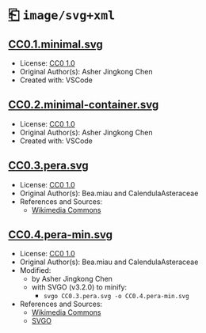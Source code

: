 # [⎗](../../../../README.md) `image/svg+xml`

## [CC0.1.minimal.svg](../files/CC0.1.minimal.svg)

- License: [CC0 1.0](./LICENSE.1.txt)
- Original Author(s): Asher Jingkong Chen
- Created with: VSCode

## [CC0.2.minimal-container.svg](../files/CC0.2.minimal-container.svg)

- License: [CC0 1.0](./LICENSE.1.txt)
- Original Author(s): Asher Jingkong Chen
- Created with: VSCode

## [CC0.3.pera.svg](../files/CC0.3.pera.svg)

- License: [CC0 1.0](./LICENSE.2.txt)
- Original Author(s): Bea.miau and CalendulaAsteraceae
- References and Sources:
  - [Wikimedia Commons](https://upload.wikimedia.org/wikipedia/commons/archive/0/03/20231015024259%21Pera.svg)

## [CC0.4.pera-min.svg](../files/CC0.4.pera-min.svg)

- License: [CC0 1.0](./LICENSE.2.txt)
- Original Author(s): Bea.miau and CalendulaAsteraceae
- Modified:
  - by Asher Jingkong Chen
  - with SVGO (v3.2.0) to minify:
    - `svgo CC0.3.pera.svg -o CC0.4.pera-min.svg`
- References and Sources:
  - [Wikimedia Commons](https://upload.wikimedia.org/wikipedia/commons/archive/0/03/20231015024259%21Pera.svg)
  - [SVGO](https://svgo.dev/)
